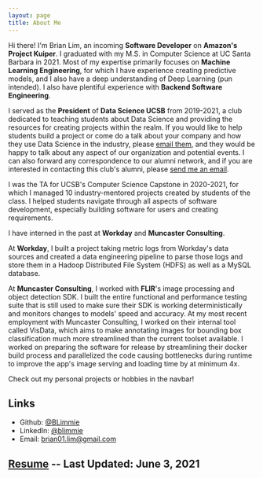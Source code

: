 ```yaml
---
layout: page
title: About Me
---
```


Hi there! I'm Brian Lim, an incoming **Software Developer** on **Amazon's Project Kuiper**. I graduated with my M.S. in Computer Science at UC Santa Barbara in 2021. Most of my expertise primarily focuses on **Machine Learning Engineering**, for which I have experience creating predictive models, and I also have a deep understanding of Deep Learning (pun intended). I also have plentiful experience with **Backend Software Engineering**.

I served as the **President** of **Data Science UCSB** from 2019-2021, a club dedicated to teaching students about Data Science and providing the resources for creating projects within the realm. If you would like to help students build a project or come do a talk about your company and how they use Data Science in the industry, please [email them](mailto:datascienceucsb@gmail.com), and they would be happy to talk about any aspect of our organization and potential events. I can also forward any correspondence to our alumni network, and if you are interested in contacting this club's alumni, please [send me an email](mailto:brian01.lim@gmail.com).

I was the TA for UCSB's Computer Science Capstone in 2020-2021, for which I managed 10 industry-mentored projects created by students of the class. I helped students navigate through all aspects of software development, especially building software for users and creating requirements.

I have interned in the past at **Workday** and **Muncaster Consulting**. 

At **Workday**, I built a project taking metric logs from Workday's data sources and created a data engineering pipeline to parse those logs and store them in a Hadoop Distributed File System (HDFS) as well as a MySQL database.

At **Muncaster Consulting**, I worked with **FLIR**'s image processing and object detection SDK. I built the entire functional and performance testing suite that is still used to make sure their SDK is working deterministically and monitors changes to models' speed and accuracy. At my most recent employment with Muncaster Consulting, I worked on their internal tool called VisData, which aims to make annotating images for bounding box classification much more streamlined than the current toolset available. I worked on preparing the software for release by streamlining their docker build process and parallelized the code causing bottlenecks during runtime to improve the app's image serving and loading time by at minimum 4x.

Check out my personal projects or hobbies in the navbar!

## Links

* Github: [@BLimmie](https://www.github.com/BLimmie)
* LinkedIn: [@blimmie](https://www.linkedin.com/in/blimmie)
* Email: [brian01.lim@gmail.com](mailto:brian01.lim@gmail.com)

## [Resume](/brian_lim_resume.pdf) -- Last Updated: June 3, 2021

